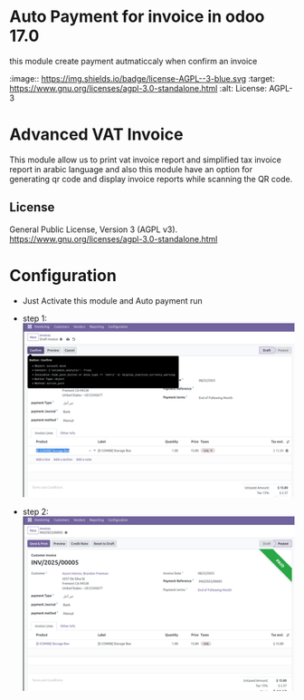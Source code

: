 <h1>Auto Payment for invoice in odoo 17.0 </h1>

this module create payment autmaticcaly when confirm an invoice 

:image:: https://img.shields.io/badge/license-AGPL--3-blue.svg
    :target: https://www.gnu.org/licenses/agpl-3.0-standalone.html
    :alt: License: AGPL-3

Advanced VAT Invoice
====================
This module allow us to print vat invoice report and simplified tax invoice
report in arabic language and also this module have an option for generating
qr code and display invoice reports while scanning the QR code.

License
-------
General Public License, Version 3 (AGPL v3).
https://www.gnu.org/licenses/agpl-3.0-standalone.html

Configuration
=============
* Just Activate this module and Auto payment run

* step 1:
  <img src="static/description/Screenshot from 2025-08-22 21-13-46.png"/>
* step 2:
  <img src="static/description/Screenshot from 2025-08-22 21-14-04.png"/>
  
          

